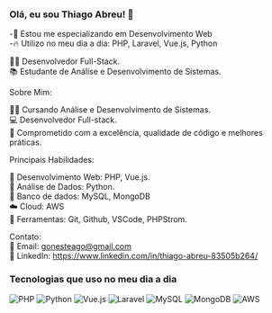 ### Olá, eu sou Thiago Abreu! 👋

-🚀 Estou me especializando em Desenvolvimento Web <br/>
-🔥  Utilizo no meu dia a dia: PHP, Laravel, Vue.js, Python <br/>

👨‍💻 Desenvolvedor Full-Stack. <br/>
📚 Estudante de Análise e Desenvolvimento de Sistemas. <br/>

Sobre Mim: <br/>

👨‍🎓 Cursando Análise e Desenvolvimento de Sistemas. <br/>
💻 Desenvolvedor Full-stack. <br/>
🚀 Comprometido com a excelência, qualidade de código e melhores práticas. <br/>

Principais Habilidades: <br/>

📱  Desenvolvimento Web: PHP, Vue.js. <br/>
📅 Análise de Dados: Python. <br/>
🎲 Banco de dados: MySQL, MongoDB <br/>
☁️ Cloud: AWS <br/>
🔧 Ferramentas: Git, Github, VSCode, PHPStrom. <br/>

Contato: <br/>
📧 Email: gonesteago@gmail.com <br/>
🔗 LinkedIn: https://www.linkedin.com/in/thiago-abreu-83505b264/ <br/>

### Tecnologias que uso no meu dia a dia
![PHP](https://img.shields.io/badge/PHP-777BB4?style=for-the-badge&logo=php&logoColor=white)
![Python](https://img.shields.io/badge/Python-3776AB?style=for-the-badge&logo=python&logoColor=white)
![Vue.js](https://img.shields.io/badge/Vue.js-35495E?style=for-the-badge&logo=vue.js&logoColor=4FC08D)
![Laravel](https://img.shields.io/badge/Laravel-FF2D20?style=for-the-badge&logo=laravel&logoColor=white)
![MySQL](https://img.shields.io/badge/MySQL-00000F?style=for-the-badge&logo=mysql&logoColor=white)
![MongoDB](https://img.shields.io/badge/MongoDB-4EA94B?style=for-the-badge&logo=mongodb&logoColor=white)
![AWS](https://img.shields.io/badge/Amazon_AWS-FF9900?style=for-the-badge&logo=amazonaws&logoColor=white)

